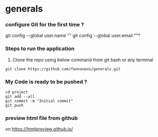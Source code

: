 # generals
### configure Git for the first time ?
git config --global user.name "<user name>"
git config --global user.email "<user email id>"*

### Steps to run the application
1. Clone the repo using below command from git bash or any terminal
```
git clone https://github.com/fennaneos/generals.git
```
### My Code is ready to be pushed ?
```
cd project
git add --all
git commit -m "Initial commit"
git push
```
### preview html file from github
on https://htmlpreview.github.io/
